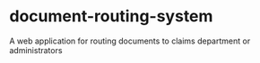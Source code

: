 # document-routing-system
A web application for routing documents to claims department or administrators
